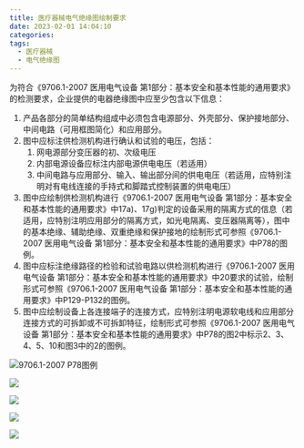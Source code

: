 ```yaml
---
title: 医疗器械电气绝缘图绘制要求
date: 2023-02-01 14:04:10
categories:
tags:
  - 医疗器械
  - 电气绝缘图
---
```


为符合《9706.1-2007 医用电气设备 第1部分：基本安全和基本性能的通用要求》的检测要求，企业提供的电器绝缘图中应至少包含以下信息：

<!-- more -->

1. 产品各部分的简单结构组成中必须包含电源部分、外壳部分、保护接地部分、中间电路（可用框图简化）和应用部分。
2. 图中应标注供检测机构进行确认和试验的电压，包括：
   1. 网电源部分变压器的初、次级电压
   2. 内部电源设备应标注内部电源供电电压（若适用）
   3. 中间电路与应用部分、输入、输出部分间的供电电压（若适用，应特别注明对有电线连接的手持式和脚踏式控制装置的供电电压）
3. 图中应绘制供检测机构进行《9706.1-2007 医用电气设备 第1部分：基本安全和基本性能的通用要求》中17a)、17g)判定的设备采用的隔离方式的信息（若适用，应特别注明应用部分的隔离方式，如光电隔离、变压器隔离等），图中的基本绝缘、辅助绝缘、双重绝缘和保护接地的绘制形式可参照《9706.1-2007 医用电气设备 第1部分：基本安全和基本性能的通用要求》中P78的图例。
4. 图中应标注绝缘路径的检验和试验电路以供检测机构进行《9706.1-2007 医用电气设备 第1部分：基本安全和基本性能的通用要求》中20要求的试验，绘制形式可参照《9706.1-2007 医用电气设备 第1部分：基本安全和基本性能的通用要求》中P129-P132的图例。
5. 图中应绘制设备上各连接端子的连接方式，应特别注明电源软电线和应用部分连接方式的可拆卸或不可拆卸特征，绘制形式可参照《9706.1-2007 医用电气设备 第1部分：基本安全和基本性能的通用要求》中P78的图2中标示2、3、4、5、10和图3中的2的图例。

![9706.1-2007 P78图例](https://imgs.boringhex.top/blog/20230201153231.png)

![](https://imgs.boringhex.top/blog/129.png)

![](https://imgs.boringhex.top/blog/130.png)

![](https://imgs.boringhex.top/blog/131.png)

![](https://imgs.boringhex.top/blog/132.png)
